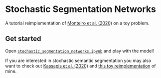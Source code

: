 # Stochastic Segmentation Networks
A tutorial reimplementation of [Monteiro et al. (2020)](https://arxiv.org/pdf/2006.06015.pdf) on a toy problem. 

## Get started

Open [`stochastic_segmentation_networks.ipynb`](https://github.com/gdikov/stochastic-segmentation-networks/blob/main/stochastic_segmentation_networks.ipynb) and play with the model!

If you are interested in stochastic semantic segmentation you may also want to check out [Kassapis et al. (2020)](https://arxiv.org/pdf/2006.13144.pdf) and [this toy reimplementation](https://github.com/gdikov/calibrated-adversarial-learning) of mine.

